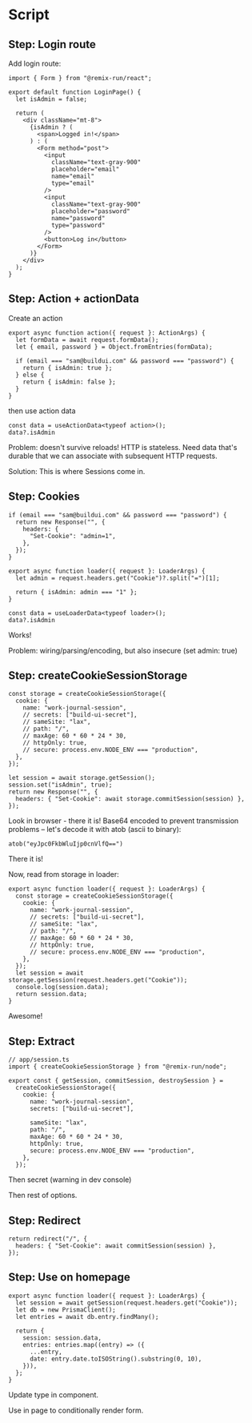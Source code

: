 # Script

## Step: Login route

Add login route:

```tsx
import { Form } from "@remix-run/react";

export default function LoginPage() {
  let isAdmin = false;

  return (
    <div className="mt-8">
      {isAdmin ? (
        <span>Logged in!</span>
      ) : (
        <Form method="post">
          <input
            className="text-gray-900"
            placeholder="email"
            name="email"
            type="email"
          />
          <input
            className="text-gray-900"
            placeholder="password"
            name="password"
            type="password"
          />
          <button>Log in</button>
        </Form>
      )}
    </div>
  );
}
```

## Step: Action + actionData

Create an action

```tsx
export async function action({ request }: ActionArgs) {
  let formData = await request.formData();
  let { email, password } = Object.fromEntries(formData);

  if (email === "sam@buildui.com" && password === "password") {
    return { isAdmin: true };
  } else {
    return { isAdmin: false };
  }
}
```

then use action data

```tsx
const data = useActionData<typeof action>();
data?.isAdmin
```

Problem: doesn't survive reloads! HTTP is stateless. Need data that's durable that we can associate with subsequent HTTP requests.

Solution: This is where Sessions come in.

## Step: Cookies

```tsx
if (email === "sam@buildui.com" && password === "password") {
  return new Response("", {
    headers: {
      "Set-Cookie": "admin=1",
    },
  });
}
```

```tsx
export async function loader({ request }: LoaderArgs) {
  let admin = request.headers.get("Cookie")?.split("=")[1];

  return { isAdmin: admin === "1" };
}
```

```tsx
const data = useLoaderData<typeof loader>();
data?.isAdmin
```

Works!

Problem: wiring/parsing/encoding, but also insecure (set admin: true)

## Step: createCookieSessionStorage

```tsx
const storage = createCookieSessionStorage({
  cookie: {
    name: "work-journal-session",
    // secrets: ["build-ui-secret"],
    // sameSite: "lax",
    // path: "/",
    // maxAge: 60 * 60 * 24 * 30,
    // httpOnly: true,
    // secure: process.env.NODE_ENV === "production",
  },
});

let session = await storage.getSession();
session.set("isAdmin", true);
return new Response("", {
  headers: { "Set-Cookie": await storage.commitSession(session) },
});
```

Look in browser - there it is! Base64 encoded to prevent transmission problems – let's decode it with atob (ascii to binary):

`atob("eyJpc0FkbWluIjp0cnVlfQ==")`

There it is!

Now, read from storage in loader:

```tsx
export async function loader({ request }: LoaderArgs) {
  const storage = createCookieSessionStorage({
    cookie: {
      name: "work-journal-session",
      // secrets: ["build-ui-secret"],
      // sameSite: "lax",
      // path: "/",
      // maxAge: 60 * 60 * 24 * 30,
      // httpOnly: true,
      // secure: process.env.NODE_ENV === "production",
    },
  });
  let session = await storage.getSession(request.headers.get("Cookie"));
  console.log(session.data);
  return session.data;
}
```

Awesome!

## Step: Extract

```tsx
// app/session.ts
import { createCookieSessionStorage } from "@remix-run/node";

export const { getSession, commitSession, destroySession } =
  createCookieSessionStorage({
    cookie: {
      name: "work-journal-session",
      secrets: ["build-ui-secret"],

      sameSite: "lax",
      path: "/",
      maxAge: 60 * 60 * 24 * 30,
      httpOnly: true,
      secure: process.env.NODE_ENV === "production",
    },
  });

```

Then secret (warning in dev console)

Then rest of options.

## Step: Redirect

```tsx
return redirect("/", {
  headers: { "Set-Cookie": await commitSession(session) },
});
```

## Step: Use on homepage

```tsx
export async function loader({ request }: LoaderArgs) {
  let session = await getSession(request.headers.get("Cookie"));
  let db = new PrismaClient();
  let entries = await db.entry.findMany();

  return {
    session: session.data,
    entries: entries.map((entry) => ({
      ...entry,
      date: entry.date.toISOString().substring(0, 10),
    })),
  };
}
```

Update type in component.

Use in page to conditionally render form.
